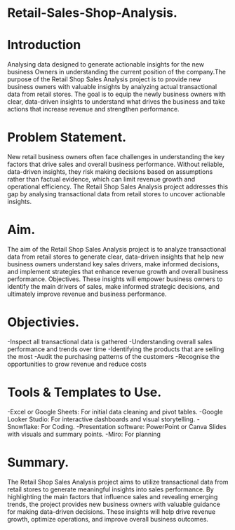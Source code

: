 # Retail-Sales-Shop-Analysis.

# Introduction
Analysing data designed to generate actionable insights for the new business Owners in understanding the current position of the company.The purpose of the Retail Shop Sales Analysis project is to provide new business owners with valuable insights by analyzing actual transactional data from retail stores. The goal is to equip the newly business owners with clear, data-driven insights to understand what drives the business and take actions that increase revenue and strengthen performance.

# Problem Statement.

New retail business owners often face challenges in understanding the key factors that drive sales and overall business performance. Without reliable, data-driven insights, they risk making decisions based on assumptions rather than factual evidence, which can limit revenue growth and operational efficiency. The Retail Shop Sales Analysis project addresses this gap by analysing transactional data from retail stores to uncover actionable insights. 

# Aim.

The aim of the Retail Shop Sales Analysis project is to analyze transactional data from retail stores to generate clear, data-driven insights that help new business owners understand key sales drivers, make informed decisions, and implement strategies that enhance revenue growth and overall business performance. Objectives. These insights will empower business owners to identify the main drivers of sales, make informed strategic decisions, and ultimately improve revenue and business performance. 

# Objectivies.

-Inspect all transactional data is gathered
-Understanding overall sales performance and trends over time
-Identifying the products that are selling the most
-Audit the purchasing patterns of the customers
-Recognise the opportunities to grow revenue and reduce costs

# Tools & Templates to Use.

-Excel or Google Sheets: For initial data cleaning and pivot tables. -Google Looker Studio: For interactive dashboards and visual storytelling. -Snowflake: For Coding. -Presentation software: PowerPoint or Canva Slides with visuals and summary points. -Miro: For planning

# Summary.

The Retail Shop Sales Analysis project aims to utilize transactional data from retail stores to generate meaningful insights into sales performance. By highlighting the main factors that influence sales and revealing emerging trends, the project provides new business owners with valuable guidance for making data-driven decisions. These insights will help drive revenue growth, optimize operations, and improve overall business outcomes.
